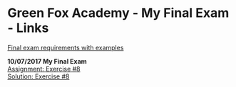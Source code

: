 # Green Fox Academy - My Final Exam - Links

[Final exam requirements with examples](final-java.md)

**10/07/2017 My Final Exam**  
[Assignment: Exercise #8](https://github.com/greenfox-academy/zerda-final-exam#8)  
[Solution: Exercise #8](https://github.com/seed0forever/lagopus-final-exam)


